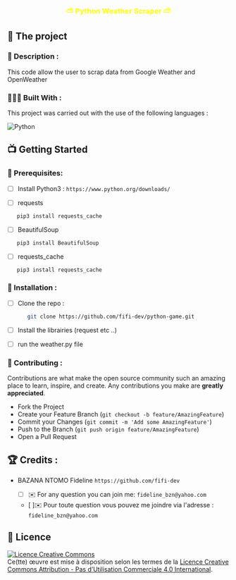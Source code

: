 ﻿<h3 align="center" style="color: yellow;"> ⛅ Python Weather Scraper ⛅</h3>

## 💼 The project


### 📝 Description :

This code allow the user to scrap data from Google Weather and OpenWeather 


### 👩🏾‍💻 Built With :

This project was carried out with the use of the following languages :

![Python](https://img.shields.io/badge/Python-3776AB?style=for-the-badge&logo=python&logoColor=white)


## 📺 Getting Started

### 🔐 Prerequisites: 

- [ ] Install Python3 : `https://www.python.org/downloads/ `


- [ ] requests

```sh
   pip3 install requests_cache
   ```
    
   - [ ] BeautifulSoup

```sh
   pip3 install BeautifulSoup
   ```
   
   
   - [ ] requests_cache

```sh
   pip3 install requests_cache
   ```
   

### 💾 Installation :

- [ ] Clone the repo :

  ```sh
     git clone https://github.com/fifi-dev/python-game.git
     ```

- [ ] Install the librairies (request etc ..)


- [ ] run the weather.py file
   


### 🤝 Contributing :

Contributions are what make the open source community such an amazing place to learn, inspire, and create. Any contributions you make are **greatly appreciated**.

- Fork the Project
- Create your Feature Branch (`git checkout -b feature/AmazingFeature`)
- Commit your Changes (`git commit -m 'Add some AmazingFeature'`)
- Push to the Branch (`git push origin feature/AmazingFeature`)
- Open a Pull Request


## 🏆 Credits :


- BAZANA NTOMO Fideline `https://github.com/fifi-dev`

   - [ ] ✉️ For any question you can join me: `fideline_bzn@yahoo.com`
   - [ ]✉️ Pour toute question vous pouvez me joindre via l'adresse : `fideline_bzn@yahoo.com`


## 📜 Licence

<a align="center"  rel="license" href="http://creativecommons.org/licenses/by-nc/4.0/"><img alt="Licence Creative Commons" style="border-width:0" src="https://i.creativecommons.org/l/by-nc/4.0/88x31.png" /></a><br />Ce(tte) œuvre est mise à disposition selon les termes de la <a rel="license" href="http://creativecommons.org/licenses/by-nc/4.0/">Licence Creative Commons Attribution - Pas d’Utilisation Commerciale 4.0 International</a>.

